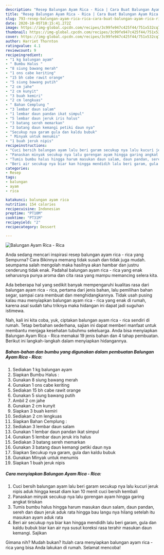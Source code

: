 ```yaml
---
description: "Resep Balungan Ayam Rica - Rica | Cara Buat Balungan Ayam Rica - Rica Yang Enak Banget"
title: "Resep Balungan Ayam Rica - Rica | Cara Buat Balungan Ayam Rica - Rica Yang Enak Banget"
slug: 793-resep-balungan-ayam-rica-rica-cara-buat-balungan-ayam-rica-rica-yang-enak-banget
date: 2020-10-05T10:15:41.272Z
image: https://img-global.cpcdn.com/recipes/3c99fe947c425f44/751x532cq70/balungan-ayam-rica-rica-foto-resep-utama.jpg
thumbnail: https://img-global.cpcdn.com/recipes/3c99fe947c425f44/751x532cq70/balungan-ayam-rica-rica-foto-resep-utama.jpg
cover: https://img-global.cpcdn.com/recipes/3c99fe947c425f44/751x532cq70/balungan-ayam-rica-rica-foto-resep-utama.jpg
author: Harriet Thornton
ratingvalue: 4.1
reviewcount: 9
recipeingredient:
- "1 kg balungan ayam"
- " Bumbu Halus "
- "8 siung bawang merah"
- "1 ons cabe keriting"
- "15 bh cabe rawit orange"
- "5 siung bawang putih"
- "2 cm jahe"
- "2 cm kunyit"
- "3 buah kemiri"
- "2 cm lengkuas"
- " Bahan Cemplung "
- "3 lembar daun salam"
- "1 lembar daun pandan ikat simpul"
- "5 lembar daun jeruk iris halus"
- "3 batang sereh memarkan"
- "3 batang daun kemangi petiki daun nya"
- "Secukup nya garam gula dan kaldu bubuk"
- " Minyak untuk menumis"
- "1 buah jeruk nipis"
recipeinstructions:
- "Cuci bersih balungan ayam lalu beri garam secukup nya lalu kucuri jeruk nipis aduk hingga kesat diam kan 10 menit cuci bersih kembali"
- "Panaskan minyak secukup nya lalu gorengan ayam hingga garing angkat tiriskan"
- "Tumis bumbu halus hingga harum masukan daun salam, daun pandan, sereh dan daun jeruk aduk rata hingga bau langu nya hilang setelah itu masukan ayam aduk rata"
- "Beri air secukup nya biar kan hingga mendidih lalu beri garam, gula dan kaldu bubuk biar kan air nya susut koreksi rasa terahir masukan daun kemangi. Sajikan"
categories:
- Resep
tags:
- balungan
- ayam
- rica

katakunci: balungan ayam rica 
nutrition: 154 calories
recipecuisine: Indonesian
preptime: "PT10M"
cooktime: "PT31M"
recipeyield: "2"
recipecategory: Dessert

---
```



![Balungan Ayam Rica - Rica](https://img-global.cpcdn.com/recipes/3c99fe947c425f44/751x532cq70/balungan-ayam-rica-rica-foto-resep-utama.jpg)

Anda sedang mencari inspirasi resep balungan ayam rica - rica yang Sempurna? Cara Bikinnya memang tidak susah dan tidak juga mudah. seumpama salah mengolah maka hasilnya akan hambar dan justru cenderung tidak enak. Padahal balungan ayam rica - rica yang enak seharusnya punya aroma dan cita rasa yang mampu memancing selera kita.

Ada beberapa hal yang sedikit banyak mempengaruhi kualitas rasa dari balungan ayam rica - rica, pertama dari jenis bahan, lalu pemilihan bahan segar, sampai cara membuat dan menghidangkannya. Tidak usah pusing kalau mau menyiapkan balungan ayam rica - rica yang enak di rumah, karena asal sudah tahu triknya maka hidangan ini dapat jadi suguhan istimewa.




Nah, kali ini kita coba, yuk, ciptakan balungan ayam rica - rica sendiri di rumah. Tetap berbahan sederhana, sajian ini dapat memberi manfaat untuk membantu menjaga kesehatan tubuhmu sekeluarga. Anda bisa menyiapkan Balungan Ayam Rica - Rica memakai 19 jenis bahan dan 4 tahap pembuatan. Berikut ini langkah-langkah dalam menyiapkan hidangannya.

<!--inarticleads1-->

##### Bahan-bahan dan bumbu yang digunakan dalam pembuatan Balungan Ayam Rica - Rica:

1. Sediakan 1 kg balungan ayam
1. Siapkan  Bumbu Halus :
1. Gunakan 8 siung bawang merah
1. Gunakan 1 ons cabe keriting
1. Sediakan 15 bh cabe rawit orange
1. Gunakan 5 siung bawang putih
1. Ambil 2 cm jahe
1. Gunakan 2 cm kunyit
1. Siapkan 3 buah kemiri
1. Sediakan 2 cm lengkuas
1. Siapkan  Bahan Cemplung :
1. Sediakan 3 lembar daun salam
1. Gunakan 1 lembar daun pandan ikat simpul
1. Gunakan 5 lembar daun jeruk iris halus
1. Sediakan 3 batang sereh memarkan
1. Gunakan 3 batang daun kemangi petiki daun nya
1. Siapkan Secukup nya garam, gula dan kaldu bubuk
1. Gunakan  Minyak untuk menumis
1. Siapkan 1 buah jeruk nipis




<!--inarticleads2-->

##### Cara menyiapkan Balungan Ayam Rica - Rica:

1. Cuci bersih balungan ayam lalu beri garam secukup nya lalu kucuri jeruk nipis aduk hingga kesat diam kan 10 menit cuci bersih kembali
1. Panaskan minyak secukup nya lalu gorengan ayam hingga garing angkat tiriskan
1. Tumis bumbu halus hingga harum masukan daun salam, daun pandan, sereh dan daun jeruk aduk rata hingga bau langu nya hilang setelah itu masukan ayam aduk rata
1. Beri air secukup nya biar kan hingga mendidih lalu beri garam, gula dan kaldu bubuk biar kan air nya susut koreksi rasa terahir masukan daun kemangi. Sajikan




Gimana nih? Mudah bukan? Itulah cara menyiapkan balungan ayam rica - rica yang bisa Anda lakukan di rumah. Selamat mencoba!
